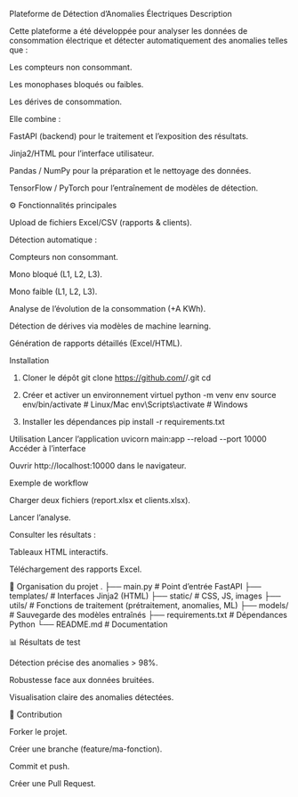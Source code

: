 Plateforme de Détection d’Anomalies Électriques
Description

Cette plateforme a été développée pour analyser les données de consommation électrique et détecter automatiquement des anomalies telles que :

Les compteurs non consommant.

Les monophases bloqués ou faibles.

Les dérives de consommation.

Elle combine :

FastAPI (backend) pour le traitement et l’exposition des résultats.

Jinja2/HTML pour l’interface utilisateur.

Pandas / NumPy pour la préparation et le nettoyage des données.

TensorFlow / PyTorch pour l’entraînement de modèles de détection.

⚙ Fonctionnalités principales

 Upload de fichiers Excel/CSV (rapports & clients).

 Détection automatique :

Compteurs non consommant.

Mono bloqué (L1, L2, L3).

Mono faible (L1, L2, L3).

Analyse de l’évolution de la consommation (+A KWh).

Détection de dérives via modèles de machine learning.

Génération de rapports détaillés (Excel/HTML).

Installation
1. Cloner le dépôt
git clone https://github.com/<ton-utilisateur>/<ton-repo>.git
cd <ton-repo>

2. Créer et activer un environnement virtuel
python -m venv env
source env/bin/activate   # Linux/Mac
env\Scripts\activate      # Windows

3. Installer les dépendances
pip install -r requirements.txt

Utilisation
Lancer l’application
uvicorn main:app --reload --port 10000
Accéder à l’interface

Ouvrir http://localhost:10000
 dans le navigateur.

Exemple de workflow

Charger deux fichiers (report.xlsx et clients.xlsx).

Lancer l’analyse.

Consulter les résultats :

Tableaux HTML interactifs.

Téléchargement des rapports Excel.

📂 Organisation du projet
.
├── main.py                # Point d’entrée FastAPI
├── templates/             # Interfaces Jinja2 (HTML)
├── static/                # CSS, JS, images
├── utils/                 # Fonctions de traitement (prétraitement, anomalies, ML)
├── models/                # Sauvegarde des modèles entraînés
├── requirements.txt       # Dépendances Python
└── README.md              # Documentation

📊 Résultats de test

Détection précise des anomalies > 98%.

Robustesse face aux données bruitées.

Visualisation claire des anomalies détectées.

🤝 Contribution

Forker le projet.

Créer une branche (feature/ma-fonction).

Commit et push.

Créer une Pull Request.
